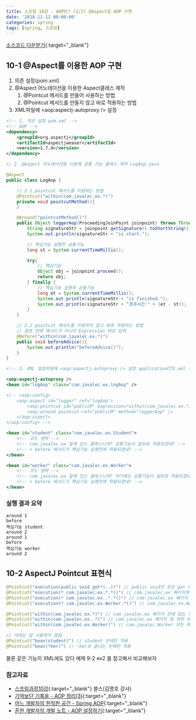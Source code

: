 ```yaml
---
title: 스프링 10강 - AOP란? (2/2) @Aspect로 AOP 구현
date: '2018-11-11 00:00:00'
categories: spring
tags: [spring, 스프링]
---
```


[소스코드 다운받기](http://seouliotcenter.tistory.com/74?category=663840){:target="_blank"}

## 10-1 @Aspect를 이용한 AOP 구현

1. 의존 설정(pom.xml)
2. @Aspect 어노테이션을 이용한 Aspect클래스 제작
    1. @Pointcut 메서드를 만들어 사용하는 방법
    2. @Pointcut 메서드를 만들지 않고 바로 적용하는 방법
3. XML파일에 <aop:aspectj-autoproxy /> 설정

```xml
<!-- 1. 의존 설정 pom.xml -->
<!-- AOP -->
<dependency>
    <groupId>org.aspectj</groupId>
    <artifactId>aspectjweaver</artifactId>
    <version>1.7.4</version>
</dependency>
```

```java
// 2. @Aspect 어노테이션을 이용해 공통 기능 클래스 제작 LogAop.java

@Aspect
public class LogAop {

    // 2.1 pointcut 메서드를 이용하는 방법
    @Pointcut("within(com.javalec.ex.*)")
    private void pointcutMethod(){
    }

    @Around("pointcutMethod()")
    public Object loggerAop(ProceedingJoinPoint joinpoint) throws Throwable {
        String signatureStr = joinpoint.getSignature().toShortString();
        System.out.println(signatureStr + "is start.");

        // 핵심기능 실행전 공통기능
        long st = System.currentTimeMillis();

        try{
            // 핵심기능
            Object obj = joinpoint.proceed();
            return obj;
        } finally {
            // 핵심기능 실행후 공통기능
            long et = System.currentTimeMillis();
            System.out.println(signatureStr + "is finished.");
            System.out.println(signatureStr + "경과시간:" + (et - st));
        }
    }

    // 2.2 pointcut 메서드를 이용하지 않고 바로 적용하는 방법
    // 괄호 안에 메서드가 아니라 Expression 바로 입력
    @Before("within(com.javalec.ex.*)")
    public void beforeAdvice(){
        System.out.println("beforeAdvice()");
    }
}
```

```xml
<!-- 3. XML 설정파일에 <aop:aspectj-autoproxy /> 설정 applicationCTX.xml -->

<aop:aspectj-autoproxy />
<bean id="logAop" class="com.javalec.ex.logAop" />

<!-- <aop:config>
    <aop:aspect id="logger" ref="logAop">
        <aop:pointcut id="publicM" expression="within(com.javalec.ex.*)" />
        <aop:around pointcut-ref="publicM" method="loggerAop" />
    </aop:aspect>
</aop:config> -->

<bean id="student" class="com.javalec.ex.Student">
    <!-- 코드 생략 -->
    <!-- com.javalec.ex 밑에 있는 클래스니까? 공통기능이 앞뒤로 적용되겠네? -->
    <!-- + before 메서드가 핵심기능 실행전에 적용되겠네? -->
</bean>

<bean id="worker" class="com.javalec.ex.Worker">
    <!-- 코드 생략 -->
    <!-- com.javalec.ex 밑에 있는 클래스니까? 여기에도 공통기능이 앞뒤로 적용되겠네? -->
    <!-- + before 메서드가 핵심기능 실행전에 적용되겠네? -->
</bean>

```

### 실행 결과 요약

```
around 1
before
핵심기능 student
around 2
around 1
before
핵심기능 worker
around 2
```

## 10-2 AspectJ Pointcut 표현식

```java
@Pointcut("execution(public void get*(..))") // public void인 모든 get 메서드
@Pointcut("execution(* com.javalec.ex.*.*()") // com.javalec.ex 패키지에 파라미터가 없는 모든 메서드
@Pointcut("execution(* com.javalec.ex..*.*()") // com.javalec.ex 패키지 & com.javalec.ex 하위 패키지에 파라미터가 없는 모든 메서드
@Pointcut("execution(* com.javalec.ex.Worker.*()") // com.javalec.ex.Worker 안의 모든 메서드

@Pointcut("within(com.javalec.ex.*)") // com.javalec.ex 패키지 안에 있는 모든 메서드
@Pointcut("within(com.javalec.ex..*)") // com.javalec.ex 패키지 및 하위 패키지 안에 있는 모든 메서드
@Pointcut("within(com.javalec.ex.Worker)") // com.javalec.Worker 모든 메서드

// 아래는 잘 사용하지 않음
@Pointcut("bean(student)") // student 빈에만 적용
@Pointcut("bean(*ker)") // ~ker로 끝나는 빈에만 적용
```

물론 같은 기능이 XML에도 있다 예제 9-2 ex2 를 참고해서 비교해보자

### 참고자료

* [스프링과정10강](http://seouliotcenter.tistory.com/74?category=663840){:target="_blank"} 블스(김명호 강사)
* [기억보단 기록을 - AOP 정리(3)](https://jojoldu.tistory.com/71){:target="_blank"}
* [어느 개발자의 한적한 공간 - Spring AOP](http://closer27.github.io/backend/2017/08/03/spring-aop/){:target="_blank"}
* [흔한 개발자의 개발 노트 - AOP 설정하기](http://addio3305.tistory.com/86){:target="_blank"}
